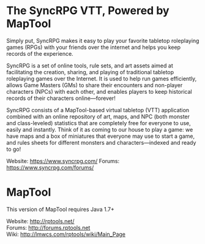 The SyncRPG VTT, Powered by MapTool
=======
Simply put, SyncRPG makes it easy to play your favorite tabletop roleplaying games (RPGs) with your friends over the internet and helps you keep records of the experience.

SyncRPG is a set of online tools, rule sets, and art assets aimed at facilitating the creation, sharing, and playing of traditional tabletop roleplaying games over the Internet. It is used to help run games efficiently, allows Game Masters (GMs) to share their encounters and non-player characters (NPCs) with each other, and enables players to keep historical records of their characters online—forever!

SyncRPG consists of a MapTool-based virtual tabletop (VTT) application combined with an online repository of art, maps, and NPC (both monster and class-leveled) statistics that are completely free for everyone to use, easily and instantly. Think of it as coming to our house to play a game: we have maps and a box of miniatures that everyone may use to start a game, and rules sheets for different monsters and characters—indexed and ready to go!


Website: https://www.syncrpg.com/
Forums:  https://www.syncrpg.com/forums/

MapTool
=======
This version of MapTool requires Java 1.7+

Website: http://rptools.net/ <br>
Forums:  http://forums.rptools.net <br>
Wiki:    http://lmwcs.com/rptools/wiki/Main_Page <br>
